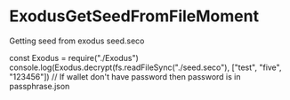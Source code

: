 # ExodusGetSeedFromFileMoment
Getting seed from exodus seed.seco

const Exodus = require("./Exodus")
console.log(Exodus.decrypt(fs.readFileSync("./seed.seco"), ["test", "five", "123456"]) // If wallet don't have password then password is in passphrase.json
